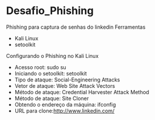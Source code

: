 # Desafio_Phishing

Phishing para captura de senhas do linkedin
Ferramentas
- Kali Linux
- setoolkit

Configurando o Phishing no Kali Linux
- Acesso root: sudo su
- Iniciando o setoolkit: setoolkit
- Tipo de ataque: Social-Engineering Attacks
- Vetor de ataque: Web Site Attack Vectors
- Método de ataque: Credential Harvester Attack Method 
- Método de ataque: Site Cloner
- Obtendo o endereço da máquina: ifconfig
- URL para clone:http://www.linkedin.com/


